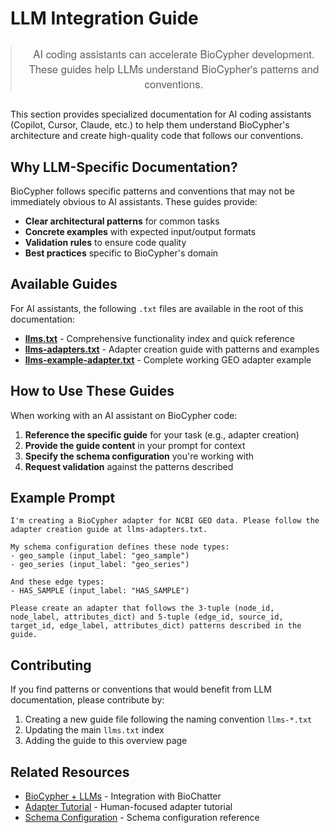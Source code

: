 # LLM Integration Guide

<div style="text-align: center; margin: 2em 0;">
    <blockquote style="font-family: 'Helvetica Neue', Arial, sans-serif; font-weight: 300; font-size: 1.2em; max-width: 800px; margin: 0 auto;">
        AI coding assistants can accelerate BioCypher development.<br>
        These guides help LLMs understand BioCypher's patterns and conventions.
    </blockquote>
</div>

This section provides specialized documentation for AI coding assistants (Copilot, Cursor, Claude, etc.) to help them understand BioCypher's architecture and create high-quality code that follows our conventions.

## Why LLM-Specific Documentation?

BioCypher follows specific patterns and conventions that may not be immediately obvious to AI assistants. These guides provide:

- **Clear architectural patterns** for common tasks
- **Concrete examples** with expected input/output formats
- **Validation rules** to ensure code quality
- **Best practices** specific to BioCypher's domain

## Available Guides

For AI assistants, the following `.txt` files are available in the root of this documentation:

- **[llms.txt](llms.txt)** - Comprehensive functionality index and quick reference
- **[llms-adapters.txt](llms-adapters.txt)** - Adapter creation guide with patterns and examples
- **[llms-example-adapter.txt](llms-example-adapter.txt)** - Complete working GEO adapter example

## How to Use These Guides

When working with an AI assistant on BioCypher code:

1. **Reference the specific guide** for your task (e.g., adapter creation)
2. **Provide the guide content** in your prompt for context
3. **Specify the schema configuration** you're working with
4. **Request validation** against the patterns described

## Example Prompt

```
I'm creating a BioCypher adapter for NCBI GEO data. Please follow the adapter creation guide at llms-adapters.txt. 

My schema configuration defines these node types:
- geo_sample (input_label: "geo_sample")
- geo_series (input_label: "geo_series")

And these edge types:
- HAS_SAMPLE (input_label: "HAS_SAMPLE")

Please create an adapter that follows the 3-tuple (node_id, node_label, attributes_dict) and 5-tuple (edge_id, source_id, target_id, edge_label, attributes_dict) patterns described in the guide.
```

## Contributing

If you find patterns or conventions that would benefit from LLM documentation, please contribute by:

1. Creating a new guide file following the naming convention `llms-*.txt`
2. Updating the main `llms.txt` index
3. Adding the guide to this overview page

## Related Resources

- [BioCypher + LLMs](biocypher-project/biochatter-integration.md) - Integration with BioChatter
- [Adapter Tutorial](learn/tutorials/tutorial003_adapters.md) - Human-focused adapter tutorial
- [Schema Configuration](reference/schema-config.md) - Schema configuration reference
